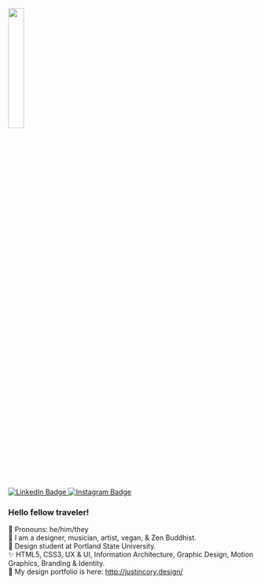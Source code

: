 <div id="header" align="left">
  <img src="https://cdn.myportfolio.com/bbba6522-fb0e-453e-9979-426ef200d41e/916b41c8-fed4-408b-94e8-288a0efb059b_rw_1920.jpg?h=762c61034a2fb93b0d3373cb3aadc02c" width="25%"/>
</div>
<div id="badges">
  <a href="https://www.linkedin.com/in/justin-cory/">
    <img src="https://img.shields.io/badge/LinkedIn-blue?style=for-the-badge&logo=linkedin&logoColor=white" alt="LinkedIn Badge"/>
  </a>
  <a href="https://www.instagram.com/flowers_n_fire/">
     <img src="https://img.shields.io/badge/Instagram-E4405F?style=for-the-badge&logo=instagram&logoColor=white" alt="Instagram Badge"/>
  </a>
</div>

### Hello fellow traveler!

💅 Pronouns: he/him/they<br>
💃 I am a designer, musician, artist, vegan, & Zen Buddhist.<br>
🌻 Design student at Portland State University.<br>
✨ HTML5, CSS3, UX & UI, Information Architecture, Graphic Design, Motion Graphics, Branding & Identity.<br>
🌈 My design portfolio is here: http://justincory.design/<br>

<!--
**justincory/justincory** is a ✨ _special_ ✨ repository because its `README.md` (this file) appears on your GitHub profile.

Here are some ideas to get you started:

- 🔭 I’m currently working on ...
- 🌱 I’m currently learning ...
- 👯 I’m looking to collaborate on ...
- 🤔 I’m looking for help with ...
- 💬 Ask me about ...
- 📫 How to reach me: ...
- 😄 Pronouns: ...
- ⚡ Fun fact: ...
-->
